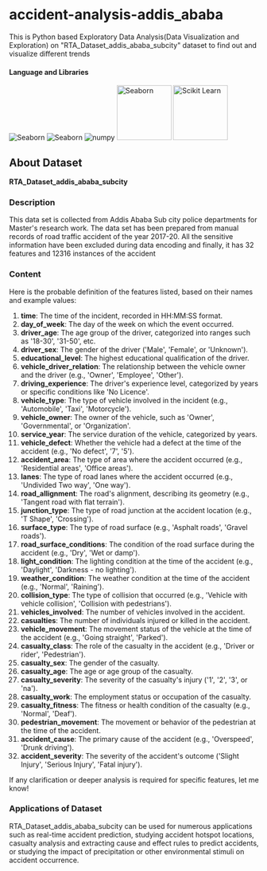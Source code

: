 # accident-analysis-addis_ababa
This is Python based Exploratory Data Analysis(Data Visualization and Exploration) on "RTA_Dataset_addis_ababa_subcity" dataset to find out and visualize different trends


#### Language and Libraries
<p>
<a><img src="https://img.shields.io/badge/Python-FFD43B?style=for-the-badge&logo=python&logoColor=darkgreen" alt="Seaborn"/></a>
<a><img src="https://img.shields.io/badge/Pandas-2C2D72?style=for-the-badge&logo=pandas&logoColor=white" alt="Seaborn"/></a>
<a><img src="https://img.shields.io/badge/Numpy-777BB4?style=for-the-badge&logo=numpy&logoColor=white" alt="numpy"/></a>
<a><img src="https://seaborn.pydata.org/_static/logo-wide-lightbg.svg" alt="Seaborn"width="110"/></a>
<a><img src="https://scikit-learn.org/1.5/_static/scikit-learn-logo-small.png" alt="Scikit Learn"width="110"/></a>
</p>

## About Dataset
**RTA_Dataset_addis_ababa_subcity**
### Description
This data set is collected from Addis Ababa Sub city police departments for Master's research work. The data set has been prepared from manual records of road traffic accident of the year 2017-20. All the sensitive information have been excluded during data encoding and finally, it has 32 features and 12316 instances of the accident

### Content
Here is the probable definition of the features listed, based on their names and example values:

1. **time**: The time of the incident, recorded in HH:MM:SS format.
2. **day_of_week**: The day of the week on which the event occurred.
3. **driver_age**: The age group of the driver, categorized into ranges such as '18-30', '31-50', etc.
4. **driver_sex**: The gender of the driver ('Male', 'Female', or 'Unknown').
5. **educational_level**: The highest educational qualification of the driver.
6. **vehicle_driver_relation**: The relationship between the vehicle owner and the driver (e.g., 'Owner', 'Employee', 'Other').
7. **driving_experience**: The driver's experience level, categorized by years or specific conditions like 'No Licence'.
8. **vehicle_type**: The type of vehicle involved in the incident (e.g., 'Automobile', 'Taxi', 'Motorcycle').
9. **vehicle_owner**: The owner of the vehicle, such as 'Owner', 'Governmental', or 'Organization'.
10. **service_year**: The service duration of the vehicle, categorized by years.
11. **vehicle_defect**: Whether the vehicle had a defect at the time of the accident (e.g., 'No defect', '7', '5').
12. **accident_area**: The type of area where the accident occurred (e.g., 'Residential areas', 'Office areas').
13. **lanes**: The type of road lanes where the accident occurred (e.g., 'Undivided Two way', 'One way').
14. **road_allignment**: The road's alignment, describing its geometry (e.g., 'Tangent road with flat terrain').
15. **junction_type**: The type of road junction at the accident location (e.g., 'T Shape', 'Crossing').
16. **surface_type**: The type of road surface (e.g., 'Asphalt roads', 'Gravel roads').
17. **road_surface_conditions**: The condition of the road surface during the accident (e.g., 'Dry', 'Wet or damp').
18. **light_condition**: The lighting condition at the time of the accident (e.g., 'Daylight', 'Darkness - no lighting').
19. **weather_condition**: The weather condition at the time of the accident (e.g., 'Normal', 'Raining').
20. **collision_type**: The type of collision that occurred (e.g., 'Vehicle with vehicle collision', 'Collision with pedestrians').
21. **vehicles_involved**: The number of vehicles involved in the accident.
22. **casualties**: The number of individuals injured or killed in the accident.
23. **vehicle_movement**: The movement status of the vehicle at the time of the accident (e.g., 'Going straight', 'Parked').
24. **casualty_class**: The role of the casualty in the accident (e.g., 'Driver or rider', 'Pedestrian').
25. **casualty_sex**: The gender of the casualty.
26. **casualty_age**: The age or age group of the casualty.
27. **casualty_severity**: The severity of the casualty's injury ('1', '2', '3', or 'na').
28. **casualty_work**: The employment status or occupation of the casualty.
29. **casualty_fitness**: The fitness or health condition of the casualty (e.g., 'Normal', 'Deaf').
30. **pedestrian_movement**: The movement or behavior of the pedestrian at the time of the accident.
31. **accident_cause**: The primary cause of the accident (e.g., 'Overspeed', 'Drunk driving').
32. **accident_severity**: The severity of the accident's outcome ('Slight Injury', 'Serious Injury', 'Fatal injury').

If any clarification or deeper analysis is required for specific features, let me know!
### Applications of Dataset
RTA_Dataset_addis_ababa_subcity can be used for numerous applications such as real-time accident prediction, studying accident hotspot locations, casualty analysis and extracting cause and effect rules to predict accidents, or studying the impact of precipitation or other environmental stimuli on accident occurrence.
